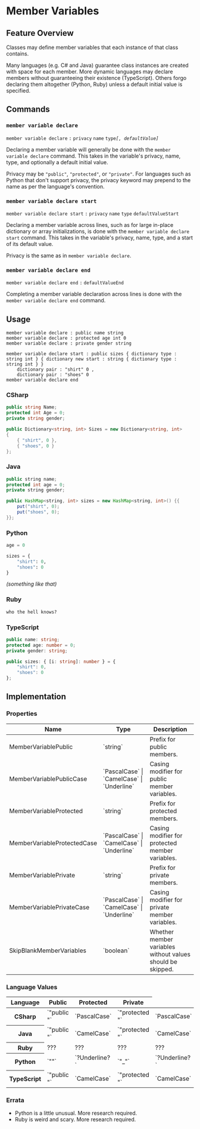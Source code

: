 # Member Variables

## Feature Overview

Classes may define member variables that each instance of that class contains.

Many languages (e.g. C# and Java) guarantee class instances are created with space for each member.
More dynamic languages may declare members without guaranteeing their existence (TypeScript).
Others forgo declaring them altogether (Python, Ruby) unless a default initial value is specified.



## Commands

### `member variable declare`

`member variable declare` `:` `privacy` `name` `type`*`[, defaultValue]`*

Declaring a member variable will generally be done with the `member variable declare` command.
This takes in the variable's privacy, name, type, and optionally a default initial value.

Privacy may be `"public"`, `"protected"`, or `"private"`.
For languages such as Python that don't support privacy, the privacy keyword may prepend to the name as per the language's convention.

### `member variable declare start`

`member variable declare start` `:` `privacy` `name` `type` `defaultValueStart`

Declaring a member variable across lines, such as for large in-place dictionary or array initializations, is done with the `member variable declare start` command.
This takes in the variable's privacy, name, type, and a start of its default value.

Privacy is the same as in `member variable declare`.

### `member variable declare end`

`member variable declare end` `:` `defaultValueEnd`

Completing a member variable declaration across lines is done with the `member variable declare end` command.


## Usage

```
member variable declare : public name string
member variable declare : protected age int 0 
member variable declare : private gender string

member variable declare start : public sizes { dictionary type : string int } { dictionary new start : string { dictionary type : string int } }
    dictionary pair : "shirt" 0 ,
    dictionary pair : "shoes" 0
member variable declare end 
```

### CSharp

```csharp
public string Name;
protected int Age = 0;
private string gender;

public Dictionary<string, int> Sizes = new Dictionary<string, int>
{
    { "shirt", 0 },
    { "shoes", 0 }
};
```

### Java

```java
public string name;
protected int age = 0;
private string gender;

public HashMap<string, int> sizes = new HashMap<string, int>() {{
    put("shirt", 0);
    put("shoes", 0);
}};
```

### Python

```python
age = 0

sizes = {
    "shirt": 0,
    "shoes": 0
}
```
*(something like that)*

### Ruby

```ruby
who the hell knows?
```

### TypeScript

```typescript
public name: string;
protected age: number = 0;
private gender: string;

public sizes: { [i: string]: number } = {
    "shirt": 0,
    "shoes": 0
};
```

## Implementation

### Properties

<table>
    <thead>
        <th>Name</th>
        <th>Type</th>
        <th>Description</th>
    </thead>
    <tbody>
        <tr>
            <td>MemberVariablePublic</td>
            <td>`string`</td>
            <td>Prefix for public members.</td>
        </tr>
        <tr>
            <td>MemberVariablePublicCase</td>
            <td>`PascalCase` | `CamelCase` | `Underline`</td>
            <td>Casing modifier for public member variables.</td>
        </tr>
        <tr>
            <td>MemberVariableProtected</td>
            <td>`string`</td>
            <td>Prefix for protected members.</td>
        </tr>
        <tr>
            <td>MemberVariableProtectedCase</td>
            <td>`PascalCase` | `CamelCase` | `Underline`</td>
            <td>Casing modifier for protected member variables.</td>
        </tr>
        <tr>
            <td>MemberVariablePrivate</td>
            <td>`string`</td>
            <td>Prefix for private members.</td>
        </tr>
        <tr>
            <td>MemberVariablePrivateCase</td>
            <td>`PascalCase` | `CamelCase` | `Underline`</td>
            <td>Casing modifier for private member variables.</td>
        </tr>
        <tr>
            <td>SkipBlankMemberVariables</td>
            <td>`boolean`</td>
            <td>Whether member variables without values should be skipped.</td>
        </tr>
    </tbody>
</table>

### Language Values

<table>
    <thead>
        <th>Language</th>
        <th>Public</th>
        <th>Protected</th>
        <th>Private</th>
    </thead>
    <tbody>
        <tr>
            <th>CSharp</th>
            <td>`"public "`</td>
            <td>`PascalCase`</td>
            <td>`"protected "`</td>
            <td>`PascalCase`</td>
            <td>`"private "`</td>
            <td>`CamelCase`</td>
        </tr>
        <tr>
            <th>Java</th>
            <td>`"public "`</td>
            <td>`CamelCase`</td>
            <td>`"protected "`</td>
            <td>`CamelCase`</td>
            <td>`"private "`</td>
            <td>`CamelCase`</td>
        </tr>
        <tr>
            <th>Ruby</th>
            <td>???</td>
            <td>???</td>
            <td>???</td>
            <td>???</td>
            <td>???</td>
            <td>???</td>
        </tr>
        <tr>
            <th>Python</th>
            <td>`""`</td>
            <td>`?Underline?`</td>
            <td>`"_"`</td>
            <td>`?Underline?`</td>
            <td>`"__"`</td>
            <td>`?Underline?`</td>
        </tr>
        <tr>
            <th>TypeScript</th>
            <td>`"public "`</td>
            <td>`CamelCase`</td>
            <td>`"protected "`</td>
            <td>`CamelCase`</td>
            <td>`"private "`</td>
            <td>`CamelCase`</td>
        </tr>
    </tbody>
</table>

### Errata

* Python is a little unusual. More research required.
* Ruby is weird and scary. More research required.